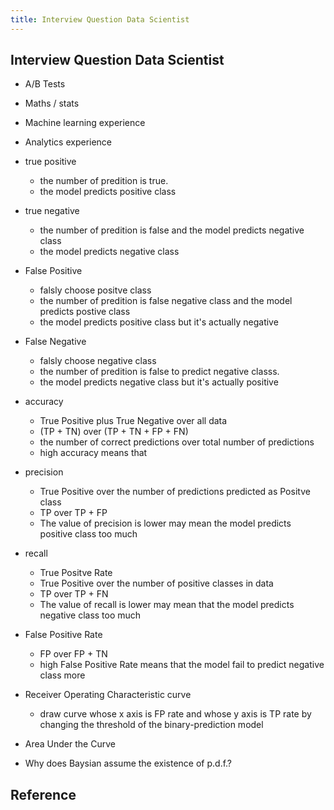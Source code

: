 ```yaml
---
title: Interview Question Data Scientist
---
```


## Interview Question Data Scientist

* A/B Tests
* Maths / stats
* Machine learning experience
* Analytics experience
* true positive
    * the number of predition is true.
    * the model predicts positive class
* true negative
    * the number of predition is false and the model predicts negative class
    * the model predicts negative class
* False Positive
    * falsly choose positve class
    * the number of predition is false negative class and the model predicts postive class
    * the model predicts positive class but it's actually negative
* False Negative
    * falsly choose negative class
    * the number of predition is false to predict negative classs.
    * the model predicts negative class but it's actually positive
* accuracy
    * True Positive plus True Negative over all data
    * (TP + TN) over (TP + TN + FP + FN)
    * the number of correct predictions over total number of predictions
    * high accuracy means that 
* precision
    * True Positive over the number of predictions predicted as Positve class
    * TP over TP + FP
    * The value of precision is lower may mean the model predicts positive class too much
* recall
    * True Positve Rate
    * True Positive over the number of positive classes in data
    * TP over TP + FN
    * The value of recall is lower may mean that the model predicts negative class too much
* False Positive Rate
    * FP over FP + TN
    * high False Positive Rate means that the model fail to predict negative class more
* Receiver Operating Characteristic curve
    * draw curve whose x axis is FP rate and whose y axis is TP rate by changing the threshold of the binary-prediction model
* Area Under the Curve



* Why does Baysian assume the existence of p.d.f.?


## Reference
